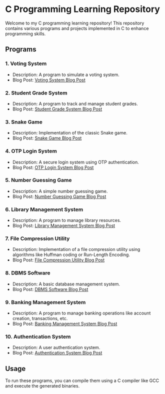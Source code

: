 # C Programming Learning Repository

Welcome to my C programming learning repository! This repository contains various programs and projects implemented in C to enhance programming skills.

## Programs

### 1. Voting System

- Description: A program to simulate a voting system.
- Blog Post: [Voting System Blog Post](https://sudeep449.hashnode.dev/building-a-voting-system-in-c)

### 2. Student Grade System

- Description: A program to track and manage student grades.
- Blog Post: [Student Grade System Blog Post](https://sudeep449.hashnode.dev/building-a-student-grade-tracker-in-c)

### 3. Snake Game

- Description: Implementation of the classic Snake game.
- Blog Post: [Snake Game Blog Post](https://sudeep449.hashnode.dev/creating-a-simple-snake-game-in-c?source=more_articles_bottom_blogs)

### 4. OTP Login System

- Description: A secure login system using OTP authentication.
- Blog Post: [OTP Login System Blog Post](https://sudeep449.hashnode.dev/building-an-otp-based-login-system-in-c)

### 5. Number Guessing Game

- Description: A simple number guessing game.
- Blog Post: [Number Guessing Game Blog Post](https://sudeep449.hashnode.dev/building-a-number-guessing-game-in-c)

### 6. Library Management System

- Description: A program to manage library resources.
- Blog Post: [Library Management System Blog Post](https://sudeep449.hashnode.dev/building-a-library-management-system-in-c)

### 7. File Compression Utility

- Description: Implementation of a file compression utility using algorithms like Huffman coding or Run-Length Encoding.
- Blog Post: [File Compression Utility Blog Post](https://sudeep449.hashnode.dev/understanding-huffman-coding-in-c)

### 8. DBMS Software

- Description: A basic database management system.
- Blog Post: [DBMS Software Blog Post](https://sudeep449.hashnode.dev/simple-database-management-in-c)

### 9. Banking Management System

- Description: A program to manage banking operations like account creation, transactions, etc.
- Blog Post: [Banking Management System Blog Post](https://sudeep449.hashnode.dev/title-building-a-basic-banking-system-in-c)

### 10. Authentication System

- Description: A user authentication system.
- Blog Post: [Authentication System Blog Post](https://sudeep449.hashnode.dev/basic-user-authentication-system-in-c)

## Usage

To run these programs, you can compile them using a C compiler like GCC and execute the generated binaries.

